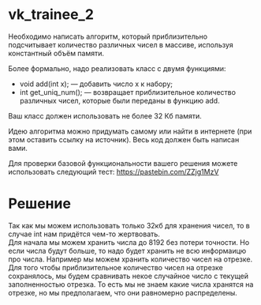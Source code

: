 # vk_trainee_2

Необходимо написать алгоритм, который приблизительно подсчитывает количество различных чисел в массиве, используя константный объём памяти.  

Более формально, надо реализовать класс с двумя функциями:  

- void add(int x); — добавить число x к набору;  
- int get_uniq_num(); — возвращает приблизительное количество различных чисел, которые были переданы в функцию add.  

Ваш класс должен использовать не более 32 Кб памяти.  

Идею алгоритма можно придумать самому или найти в интернете (при этом оставить ссылку на источник). Весь код должен быть написан вами.  

Для проверки базовой функциональности вашего решения можете использовать следующий тест: https://pastebin.com/ZZjg1MzV  

# Решение  
Так как мы можем использовать только 32кб для хранения чисел, то в случае int нам придётся чем-то жертвовать.  
Для начала мы можем хранить числа до 8192  без потери точности. Но если числа будут больше, то надо будет хранить не всю информаицю про числа.
Например мы можем хранить количество чисел на отрезке. Для того чтобы приблизительное количество чисел на отрезке сохранялось, мы будем сравнивать некое случайное число с текущей заполненностью отрезка. 
То есть мы не знаем какие числа хранятся на отрезке, но мы предполагаем, что они равномерно распределены.

